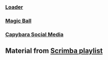 ### [Loader](https://github.com/mariya-podosinova/pet-projects-1/tree/main/JS-Loader)
### [Magic Ball](https://github.com/mariya-podosinova/pet-projects-1/tree/main/JS-magic-ball)
### [Capybara Social Media](https://github.com/mariya-podosinova/pet-projects-1/tree/main/JS-social-media)


## Material from [Scrimba playlist](https://www.youtube.com/playlist?list=PLqYFXd9GTRVWtATIs1S5o3ilMDr3dFn11)

